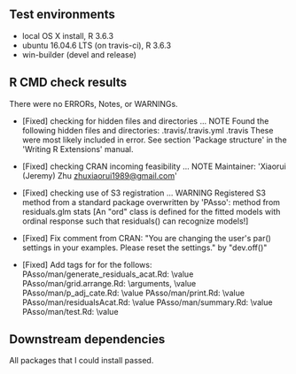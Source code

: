 ## Test environments
* local OS X install, R 3.6.3
* ubuntu 16.04.6 LTS (on travis-ci), R 3.6.3
* win-builder (devel and release)

## R CMD check results
There were no ERRORs, Notes, or WARNINGs. 


* [Fixed] checking for hidden files and directories ... NOTE
  Found the following hidden files and directories:
    .travis/.travis.yml
    .travis
  These were most likely included in error. See section 'Package
  structure' in the 'Writing R Extensions' manual.

* [Fixed] checking CRAN incoming feasibility ... NOTE
  Maintainer: 'Xiaorui (Jeremy) Zhu <zhuxiaorui1989@gmail.com>'

  
* [Fixed] checking use of S3 registration ... WARNING
  Registered S3 method from a standard package overwritten by 'PAsso':
  method        from 
  residuals.glm stats
  [An "ord" class is defined for the fitted models with ordinal response such that residuals() can recognize models!]
  
* [Fixed] Fix comment from CRAN: "You are changing the user's par() settings in your examples. Please 
reset the settings." by "dev.off()" 

* [Fixed] Add tags for for the follows:
      PAsso/man/generate_residuals_acat.Rd: \value
      PAsso/man/grid.arrange.Rd: \arguments,  \value
      PAsso/man/p_adj_cate.Rd: \value
      PAsso/man/print.Rd: \value
      PAsso/man/residualsAcat.Rd: \value
      PAsso/man/summary.Rd: \value
      PAsso/man/test.Rd: \value

## Downstream dependencies

All packages that I could install passed.
